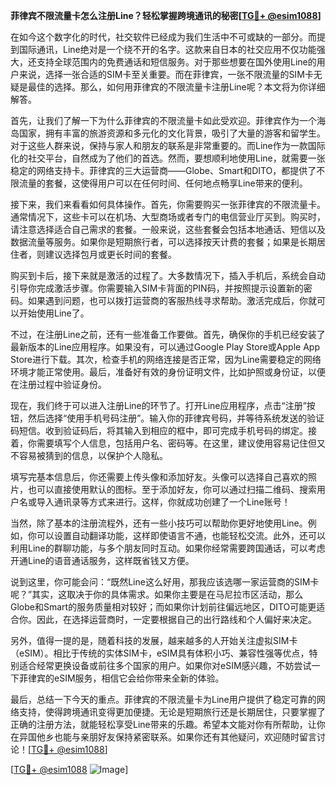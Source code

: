 **菲律宾不限流量卡怎么注册Line？轻松掌握跨境通讯的秘密[[TG💪+ @esim1088](https://t.me/s/esim1088)]**

在如今这个数字化的时代，社交软件已经成为我们生活中不可或缺的一部分。而提到国际通讯，Line绝对是一个绕不开的名字。这款来自日本的社交应用不仅功能强大，还支持全球范围内的免费通话和短信服务。对于那些想要在国外使用Line的用户来说，选择一张合适的SIM卡至关重要。而在菲律宾，一张不限流量的SIM卡无疑是最佳的选择。那么，如何用菲律宾的不限流量卡注册Line呢？本文将为你详细解答。

首先，让我们了解一下为什么菲律宾的不限流量卡如此受欢迎。菲律宾作为一个海岛国家，拥有丰富的旅游资源和多元化的文化背景，吸引了大量的游客和留学生。对于这些人群来说，保持与家人和朋友的联系是非常重要的。而Line作为一款国际化的社交平台，自然成为了他们的首选。然而，要想顺利地使用Line，就需要一张稳定的网络支持卡。菲律宾的三大运营商——Globe、Smart和DITO，都提供了不限流量的套餐，这使得用户可以在任何时间、任何地点畅享Line带来的便利。

接下来，我们来看看如何具体操作。首先，你需要购买一张菲律宾的不限流量卡。通常情况下，这些卡可以在机场、大型商场或者专门的电信营业厅买到。购买时，请注意选择适合自己需求的套餐。一般来说，这些套餐会包括本地通话、短信以及数据流量等服务。如果你是短期旅行者，可以选择按天计费的套餐；如果是长期居住者，则建议选择包月或更长时间的套餐。

购买到卡后，接下来就是激活的过程了。大多数情况下，插入手机后，系统会自动引导你完成激活步骤。你需要输入SIM卡背面的PIN码，并按照提示设置新的密码。如果遇到问题，也可以拨打运营商的客服热线寻求帮助。激活完成后，你就可以开始使用Line了。

不过，在注册Line之前，还有一些准备工作要做。首先，确保你的手机已经安装了最新版本的Line应用程序。如果没有，可以通过Google Play Store或Apple App Store进行下载。其次，检查手机的网络连接是否正常，因为Line需要稳定的网络环境才能正常使用。最后，准备好有效的身份证明文件，比如护照或身份证，以便在注册过程中验证身份。

现在，我们终于可以进入注册Line的环节了。打开Line应用程序，点击“注册”按钮，然后选择“使用手机号码注册”。输入你的菲律宾号码，并等待系统发送的验证码短信。收到验证码后，将其输入到相应的框中，即可完成手机号码的绑定。接着，你需要填写个人信息，包括用户名、密码等。在这里，建议使用容易记住但又不容易被猜到的信息，以保护个人隐私。

填写完基本信息后，你还需要上传头像和添加好友。头像可以选择自己喜欢的照片，也可以直接使用默认的图标。至于添加好友，你可以通过扫描二维码、搜索用户名或导入通讯录等方式来进行。这样，你就成功创建了一个Line账号！

当然，除了基本的注册流程外，还有一些小技巧可以帮助你更好地使用Line。例如，你可以设置自动翻译功能，这样即使语言不通，也能轻松交流。此外，还可以利用Line的群聊功能，与多个朋友同时互动。如果你经常需要跨国通话，可以考虑开通Line的语音通话服务，这样既省钱又方便。

说到这里，你可能会问：“既然Line这么好用，那我应该选哪一家运营商的SIM卡呢？”其实，这取决于你的具体需求。如果你主要是在马尼拉市区活动，那么Globe和Smart的服务质量相对较好；而如果你计划前往偏远地区，DITO可能更适合你。因此，在选择运营商时，一定要根据自己的出行路线和个人偏好来决定。

另外，值得一提的是，随着科技的发展，越来越多的人开始关注虚拟SIM卡（eSIM）。相比于传统的实体SIM卡，eSIM具有体积小巧、兼容性强等优点，特别适合经常更换设备或前往多个国家的用户。如果你对eSIM感兴趣，不妨尝试一下菲律宾的eSIM服务，相信它会给你带来全新的体验。

最后，总结一下今天的重点。菲律宾的不限流量卡为Line用户提供了稳定可靠的网络支持，使得跨境通讯变得更加便捷。无论是短期旅行还是长期居住，只要掌握了正确的注册方法，就能轻松享受Line带来的乐趣。希望本文能对你有所帮助，让你在异国他乡也能与亲朋好友保持紧密联系。如果你还有其他疑问，欢迎随时留言讨论！[[TG💪+ @esim1088](https://t.me/s/esim1088)]

[[TG💪+ @esim1088](https://t.me/s/esim1088) ![Image](https://i.postimg.cc/4NQfJmqS/Snipaste-2025-05-13-00-14-12.png)]